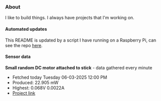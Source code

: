 ### About
I like to build things. I always have projects that I'm working on.

#### Automated updates
This README is updated by a script I have running on a Raspberry Pi, can see the repo [here](https://github.com/jdc-cunningham/raspi-git-repo-updater).

#### Sensor data


**Small random DC motor attached to stick** - data gathered every minute
- Fetched today Tuesday 06-03-2025 12:00 PM
- Produced: 22.905 mW
- Highest: 0.068V 0.0022A
- [Project link](https://github.com/jdc-cunningham/turbine-raspi)